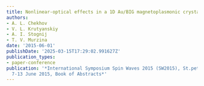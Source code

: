```yaml
---
title: Nonlinear-optical effects in a 1D Au/BIG magnetoplasmonic crystals
authors:
- A. L. Chekhov
- V. L. Krutyanskiy
- A. I. Stognij
- T. V. Murzina
date: '2015-06-01'
publishDate: '2025-03-15T17:29:02.991627Z'
publication_types:
- paper-conference
publication: '*International Symposium Spin Waves 2015 (SW2015), St.petersburg, Russia,
  7-13 June 2015, Book of Abstracts*'
---
```

